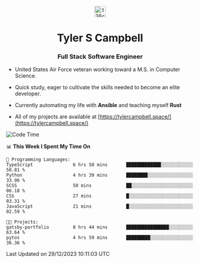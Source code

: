 <p align="center">
<a href="https://www.linkedin.com/in/t36campbell" target="blank"><img align="center" src="https://ik.imagekit.io/t36campbell/Portfolio/linkedin.png.original_m8bbGgPh6.png" alt="t36campbell" height="30" width="30" /></a>
</p>
<h1 align="center">Tyler S Campbell</h1>
<h3 align="center">Full Stack Software Engineer</h3>

* United States Air Force veteran working toward a M.S. in Computer Science.

* Quick study, eager to cultivate the skills needed to become an elite developer.

* Currently automating my life with **Ansible** and teaching myself **Rust**

* All of my projects are available at [https://tylercampbell.space/](https://tylercampbell.space/)

<!--START_SECTION:waka-->
![Code Time](http://img.shields.io/badge/Code%20Time-3%2C072%20hrs%2055%20mins-blue)

📊 **This Week I Spent My Time On** 

```text
💬 Programming Languages: 
TypeScript               6 hrs 58 mins       █████████████░░░░░░░░░░░░   50.81 % 
Python                   4 hrs 39 mins       ████████░░░░░░░░░░░░░░░░░   33.96 % 
SCSS                     50 mins             ██░░░░░░░░░░░░░░░░░░░░░░░   06.18 % 
CSS                      27 mins             █░░░░░░░░░░░░░░░░░░░░░░░░   03.31 % 
JavaScript               21 mins             █░░░░░░░░░░░░░░░░░░░░░░░░   02.59 % 

🐱‍💻 Projects: 
gatsby-portfolio         8 hrs 44 mins       ████████████████░░░░░░░░░   63.64 % 
pytos                    4 hrs 59 mins       █████████░░░░░░░░░░░░░░░░   36.36 % 
```


 Last Updated on 29/12/2023 10:11:03 UTC
<!--END_SECTION:waka-->
